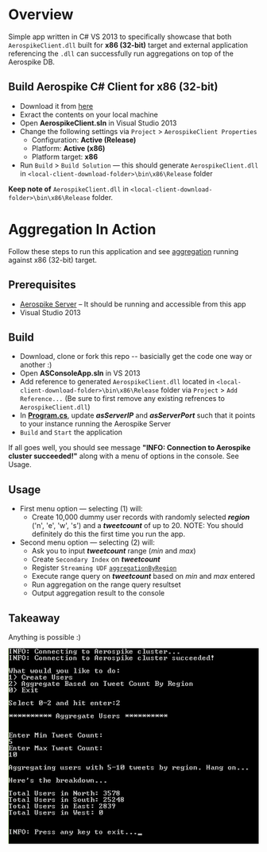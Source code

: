 # Overview
Simple app written in C# VS 2013 to specifically showcase that both `AerospikeClient.dll` built for **x86 (32-bit)** target and external application referencing the `.dll` can successfully run aggregations on top of the Aerospike DB. 

## Build Aerospike C# Client for **x86 (32-bit)**

- Download it from [here](http://www.aerospike.com/download/client/csharp/3.0.12/)
- Exract the contents on your local machine
- Open **AerospikeClient.sln** in Visual Studio 2013
- Change the following settings via `Project` > `AerospikeClient Properties`
    + Configuration: **Active (Release)**
    + Platform: **Active (x86)** 
    + Platform target: **x86**
- Run `Build` > `Build Solution` &mdash; this should generate `AerospikeClient.dll` in `<local-client-download-folder>\bin\x86\Release` folder

**Keep note of** `AerospikeClient.dll` in `<local-client-download-folder>\bin\x86\Release` folder.

# Aggregation In Action 

Follow these steps to run this application and see [aggregation](/ASConsoleApp/udf/aggregationByRegion.lua) running against x86 (32-bit) target.

## Prerequisites

- [Aerospike Server](http://www.aerospike.com/download/server/latest) – It should be running and accessible from this app
- Visual Studio 2013

## Build

- Download, clone or fork this repo -- basicially get the code one way or another :)
- Open **ASConsoleApp.sln** in VS 2013
- Add reference to generated `AerospikeClient.dll` located in `<local-client-download-folder>\bin\x86\Release` folder via `Project` > `Add Reference...` (Be sure to first remove any existing refrences to `AerospikeClient.dll`)
- In [**Program.cs**](/ASConsoleApp/Program.cs), update ***asServerIP*** and ***asServerPort*** such that it points to your instance running the Aerospike Server
- `Build` and `Start` the application

If all goes well, you should see message **"INFO: Connection to Aerospike cluster succeeded!"** along with a menu of options in the console. See Usage.

## Usage

- First menu option &mdash; selecting (1) will:
  - Create 10,000 dummy user records with randomly selected ***region*** ('n', 'e', 'w', 's') and a ***tweetcount*** of up to 20. NOTE: You should definitely do this the first time you run the app.
- Second menu option &mdash; selecting (2) will:
  - Ask you to input ***tweetcount*** range (*min* and *max*)
  - Create `Secondary Index` on ***tweetcount*** 
  - Register `Streaming UDF` [`aggregationByRegion`](/ASConsoleApp/udf/aggregationByRegion.lua)
  - Execute range query on ***tweetcount*** based on *min* and *max* entered
  - Run aggregation on the range query resultset 
  - Output aggregation result to the console
  
## Takeaway

Anything is possible :)

![Check This Out](/ASConsoleApp/app_console.png?raw=true)
